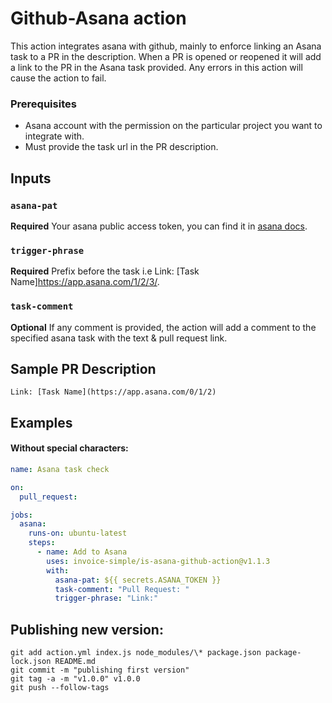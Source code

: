 # Github-Asana action

This action integrates asana with github, mainly to enforce linking an Asana task to a PR in the description. When a PR is opened or reopened it will add a link to the PR in the Asana task provided. Any errors in this action will cause the action to fail.

### Prerequisites

- Asana account with the permission on the particular project you want to integrate with.
- Must provide the task url in the PR description.

## Inputs

### `asana-pat`

**Required** Your asana public access token, you can find it in [asana docs](https://developers.asana.com/docs/#authentication-basics).

### `trigger-phrase`

**Required** Prefix before the task i.e Link: [Task Name]https://app.asana.com/1/2/3/.

### `task-comment`

**Optional** If any comment is provided, the action will add a comment to the specified asana task with the text & pull request link.

## Sample PR Description

`Link: [Task Name](https://app.asana.com/0/1/2)`

## Examples

#### Without special characters:

```yaml
name: Asana task check

on:
  pull_request:

jobs:
  asana:
    runs-on: ubuntu-latest
    steps:
      - name: Add to Asana
        uses: invoice-simple/is-asana-github-action@v1.1.3
        with:
          asana-pat: ${{ secrets.ASANA_TOKEN }}
          task-comment: "Pull Request: "
          trigger-phrase: "Link:"
```

## Publishing new version:

```
git add action.yml index.js node_modules/\* package.json package-lock.json README.md
git commit -m "publishing first version"
git tag -a -m "v1.0.0" v1.0.0
git push --follow-tags
```
